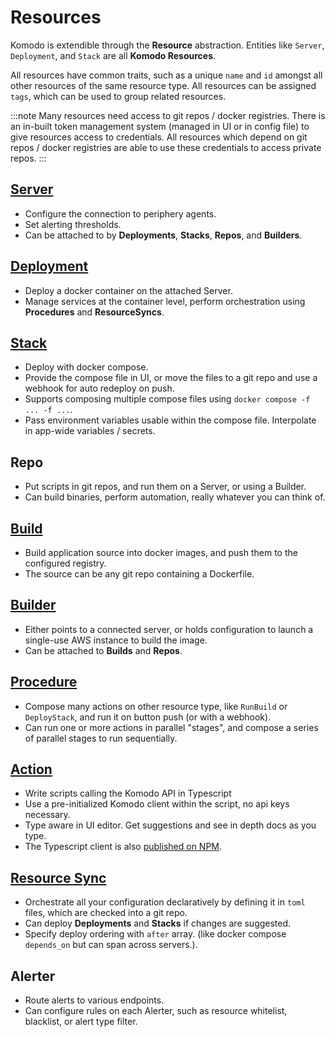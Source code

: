 # Resources

Komodo is extendible through the **Resource** abstraction. Entities like `Server`, `Deployment`, and `Stack` are all **Komodo Resources**.

All resources have common traits, such as a unique `name` and `id` amongst all other resources of the same resource type.
All resources can be assigned `tags`, which can be used to group related resources.

:::note
Many resources need access to git repos / docker registries. There is an in-built token management system (managed in UI or in config file) to give resources access to credentials.
All resources which depend on git repos / docker registries are able to use these credentials to access private repos.
:::

## [Server](connect-servers)

- Configure the connection to periphery agents.
- Set alerting thresholds.
- Can be attached to by **Deployments**, **Stacks**, **Repos**, and **Builders**.

## [Deployment](resources/deploy-containers/index.mdx)

- Deploy a docker container on the attached Server.
- Manage services at the container level, perform orchestration using **Procedures** and **ResourceSyncs**.

## [Stack](resources/docker-compose)

- Deploy with docker compose.
- Provide the compose file in UI, or move the files to a git repo and use a webhook for auto redeploy on push.
- Supports composing multiple compose files using `docker compose -f ... -f ...`.
- Pass environment variables usable within the compose file. Interpolate in app-wide variables / secrets.

## Repo

- Put scripts in git repos, and run them on a Server, or using a Builder.
- Can build binaries, perform automation, really whatever you can think of.

## [Build](resources/build-images/index.mdx)

- Build application source into docker images, and push them to the configured registry.
- The source can be any git repo containing a Dockerfile.

## [Builder](resources/build-images/builders)

- Either points to a connected server, or holds configuration to launch a single-use AWS instance to build the image.
- Can be attached to **Builds** and **Repos**.

## [Procedure](resources/procedures#procedures)

- Compose many actions on other resource type, like `RunBuild` or `DeployStack`, and run it on button push (or with a webhook).
- Can run one or more actions in parallel "stages", and compose a series of parallel stages to run sequentially.

## [Action](resources/procedures#actions)

- Write scripts calling the Komodo API in Typescript
- Use a pre-initialized Komodo client within the script, no api keys necessary.
- Type aware in UI editor. Get suggestions and see in depth docs as you type.
- The Typescript client is also [published on NPM](https://www.npmjs.com/package/komodo_client).

## [Resource Sync](resources/sync-resources)

- Orchestrate all your configuration declaratively by defining it in `toml` files, which are checked into a git repo.
- Can deploy **Deployments** and **Stacks** if changes are suggested.
- Specify deploy ordering with `after` array. (like docker compose `depends_on` but can span across servers.).

## Alerter

- Route alerts to various endpoints.
- Can configure rules on each Alerter, such as resource whitelist, blacklist, or alert type filter.
